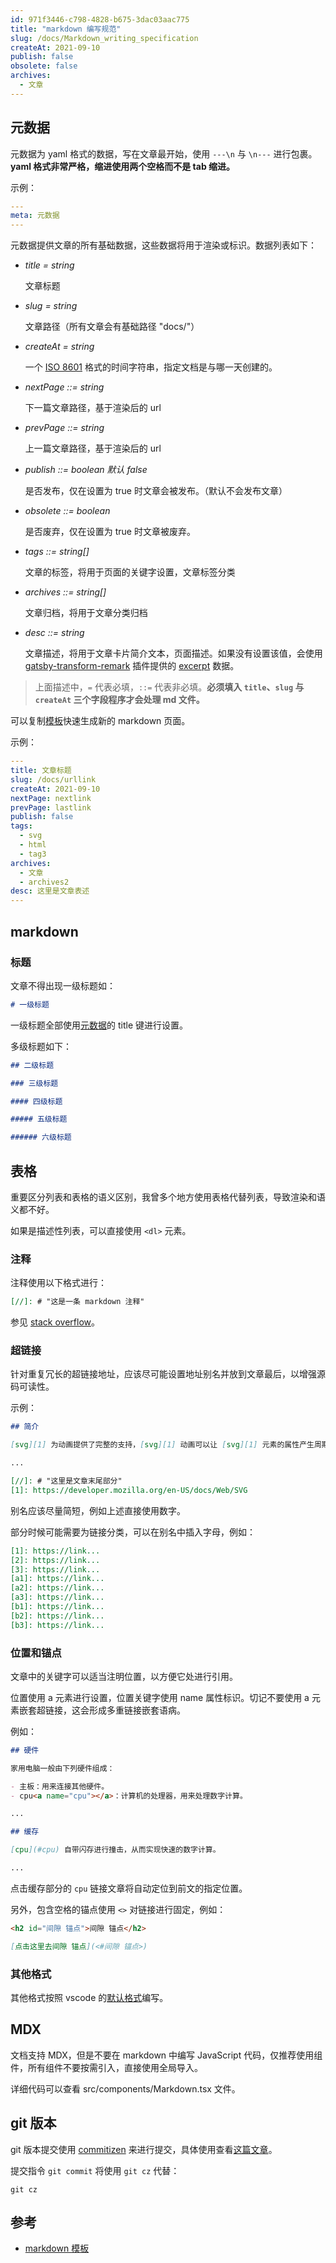 ```yaml
---
id: 971f3446-c798-4828-b675-3dac03aac775
title: "markdown 编写规范"
slug: /docs/Markdown_writing_specification
createAt: 2021-09-10
publish: false
obsolete: false
archives:
  - 文章
---
```


## 元数据

元数据为 yaml 格式的数据，写在文章最开始，使用 `---\n` 与 `\n---` 进行包裹。**yaml 格式非常严格，缩进使用两个空格而不是 tab 缩进。**

示例：

```yaml
---
meta: 元数据
---
```

元数据提供文章的所有基础数据，这些数据将用于渲染或标识。数据列表如下：

- _title = string_

  文章标题

- _slug = string_

  文章路径（所有文章会有基础路径 "docs/"）

- _createAt = string_

  一个 [ISO 8601](https://zh.wikipedia.org/wiki/ISO_8601) 格式的时间字符串，指定文档是与哪一天创建的。

- _nextPage ::= string_

  下一篇文章路径，基于渲染后的 url

- _prevPage ::= string_

  上一篇文章路径，基于渲染后的 url

- _publish ::= boolean 默认 false_

  是否发布，仅在设置为 true 时文章会被发布。（默认不会发布文章）

- _obsolete ::= boolean_

  是否废弃，仅在设置为 true 时文章被废弃。

- _tags ::= string[]_

  文章的标签，将用于页面的关键字设置，文章标签分类

- _archives ::= string[]_

  文章归档，将用于文章分类归档

- _desc ::= string_

  文章描述，将用于文章卡片简介文本，页面描述。如果没有设置该值，会使用 [gatsby-transform-remark](https://www.gatsbyjs.com/plugins/gatsby-transformer-remark/) 插件提供的 [excerpt](https://using-remark.gatsbyjs.org/excerpts/) 数据。

> 上面描述中，`=` 代表必填，`::=` 代表非必填。**必须填入 `title`、`slug` 与 `createAt` 三个字段程序才会处理 md 文件。**

可以复制[模板][1]快速生成新的 markdown 页面。

示例：

```yaml
---
title: 文章标题
slug: /docs/urllink
createAt: 2021-09-10
nextPage: nextlink
prevPage: lastlink
publish: false
tags:
  - svg
  - html
  - tag3
archives:
  - 文章
  - archives2
desc: 这里是文章表述
---
```

## markdown

### 标题

文章不得出现一级标题如：

```markdown
# 一级标题
```

一级标题全部使用[元数据](#元数据)的 title 键进行设置。

多级标题如下：

```markdown
## 二级标题

### 三级标题

#### 四级标题

##### 五级标题

###### 六级标题
```

## 表格

重要区分列表和表格的语义区别，我曾多个地方使用表格代替列表，导致渲染和语义都不好。

如果是描述性列表，可以直接使用 `<dl>` 元素。

### 注释

注释使用以下格式进行：

```markdown
[//]: # "这是一条 markdown 注释"
```

参见 [stack overflow](https://stackoverflow.com/questions/4823468/comments-in-markdown)。

### 超链接

针对重复冗长的超链接地址，应该尽可能设置地址别名并放到文章最后，以增强源码可读性。

示例：

```markdown
## 简介

[svg][1] 为动画提供了完整的支持，[svg][1] 动画可以让 [svg][1] 元素的属性产生周期性的过渡，旋转、平移或者沿路径运动也手到擒来，甚至有自己的事件支持。

...

[//]: # "这里是文章末尾部分"
[1]: https://developer.mozilla.org/en-US/docs/Web/SVG
```

别名应该尽量简短，例如上述直接使用数字。

部分时候可能需要为链接分类，可以在别名中插入字母，例如：

```markdown
[1]: https://link...
[2]: https://link...
[3]: https://link...
[a1]: https://link...
[a2]: https://link...
[a3]: https://link...
[b1]: https://link...
[b2]: https://link...
[b3]: https://link...
```

### 位置和锚点

文章中的关键字可以适当注明位置，以方便它处进行引用。

位置使用 a 元素进行设置，位置关键字使用 name 属性标识。切记不要使用 a 元素嵌套超链接，这会形成多重链接嵌套语病。

例如：

```markdown
## 硬件

家用电脑一般由下列硬件组成：

- 主板：用来连接其他硬件。
- cpu<a name="cpu"></a>：计算机的处理器，用来处理数字计算。

...

## 缓存

[cpu](#cpu) 自带闪存进行撞击，从而实现快速的数字计算。

...
```

点击缓存部分的 `cpu` 链接文章将自动定位到前文的指定位置。

另外，包含空格的锚点使用 `<>` 对链接进行固定，例如：

```markdown
<h2 id="间隙 锚点">间隙 锚点</h2>

[点击这里去间隙 锚点](<#间隙 锚点>)
```

### 其他格式

其他格式按照 vscode 的[默认格式](https://code.visualstudio.com/docs/languages/markdown#_does-vs-code-support-github-flavored-markdown)编写。

## MDX

文档支持 MDX，但是不要在 markdown 中编写 JavaScript 代码，仅推荐使用组件，所有组件不要按需引入，直接使用全局导入。

详细代码可以查看 src/components/Markdown.tsx 文件。

## git 版本

git 版本提交使用 [commitizen](https://github.com/commitizen/cz-cli) 来进行提交，具体使用查看[这篇文章](#http://www.ruanyifeng.com/blog/2016/01/commit_message_change_log.html)。

提交指令 `git commit` 将使用 `git cz` 代替：

```shell
git cz
```

## 参考

- [markdown 模板][1]

[1]: https://github.com/xxwwp/xxwwp.github.io/blob/main/docs/markdown_template.md
